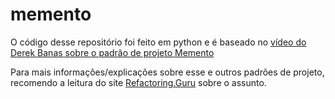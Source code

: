 # memento

O código desse repositório foi feito em python e é baseado no 
[vídeo do Derek Banas sobre o padrão de projeto Memento](https://www.youtube.com/watch?v=jOnxYT8Iaoo)

Para mais informações/explicações sobre esse e outros padrões de projeto, recomendo a leitura do site 
[Refactoring.Guru](https://refactoring.guru/pt-br/design-patterns) sobre o assunto. 
